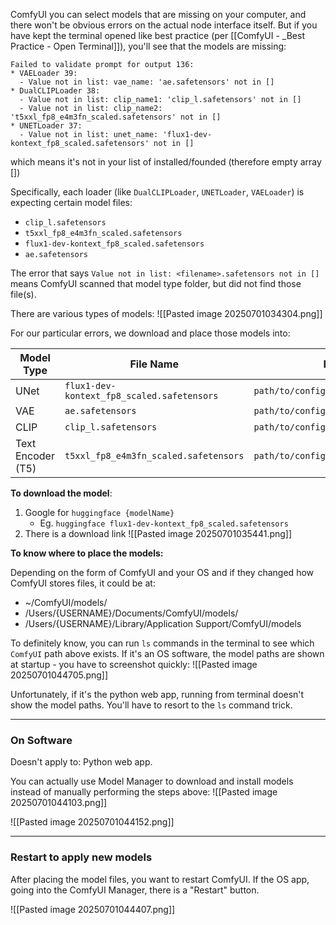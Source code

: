 ComfyUI you can select models that are missing on your computer, and there won't be obvious errors on the actual node interface itself. But if you have kept the terminal opened like best practice (per [[ComfyUI - _Best Practice - Open Terminal]]), you'll see that the models are missing:
```
Failed to validate prompt for output 136:  
* VAELoader 39:  
  - Value not in list: vae_name: 'ae.safetensors' not in []  
* DualCLIPLoader 38:  
  - Value not in list: clip_name1: 'clip_l.safetensors' not in []  
  - Value not in list: clip_name2: 't5xxl_fp8_e4m3fn_scaled.safetensors' not in []
* UNETLoader 37:  
  - Value not in list: unet_name: 'flux1-dev-kontext_fp8_scaled.safetensors' not in []
```

which means it's not in your list of installed/founded (therefore empty array [])


Specifically, each loader (like `DualCLIPLoader`, `UNETLoader`, `VAELoader`) is expecting certain model files:

- `clip_l.safetensors`
- `t5xxl_fp8_e4m3fn_scaled.safetensors`
- `flux1-dev-kontext_fp8_scaled.safetensors`
- `ae.safetensors`


The error that says `Value not in list: <filename>.safetensors not in []` means ComfyUI scanned that model type folder, but did not find those file(s).

There are various types of models:
![[Pasted image 20250701034304.png]]

For our particular errors, we download and place those models into:

| Model Type        | File Name                                  | Folder Path                              |
| ----------------- | ------------------------------------------ | ---------------------------------------- |
| UNet              | `flux1-dev-kontext_fp8_scaled.safetensors` | `path/to/config/of/ComfyUI/models/unet/` |
| VAE               | `ae.safetensors`                           | `path/to/config/of/ComfyUI/models/vae/`  |
| CLIP              | `clip_l.safetensors`                       | `path/to/config/of/ComfyUI/models/clip/` |
| Text Encoder (T5) | `t5xxl_fp8_e4m3fn_scaled.safetensors`      | `path/to/config/of/ComfyUI/models/clip/` |

**To download the model**:

1. Google for `huggingface {modelName}`
	- Eg. `huggingface flux1-dev-kontext_fp8_scaled.safetensors`
2. There is a download link
![[Pasted image 20250701035441.png]]

**To know where to place the models:**

Depending on the form of ComfyUI and your OS and if they changed how ComfyUI stores files, it could be at:
- ~/ComfyUI/models/
- /Users/{USERNAME}/Documents/ComfyUI/models/
- /Users/{USERNAME}/Library/Application Support/ComfyUI/models

To definitely know, you can run `ls` commands in the terminal to see which `ComfyUI` path above exists. If it's an OS software, the model paths are shown at startup - you have to screenshot quickly:
![[Pasted image 20250701044705.png]]

Unfortunately, if it's the python web app, running from terminal doesn't show the model paths. You'll have to resort to the `ls` command trick.

---

### **On Software**

Doesn't apply to: Python web app.

You can actually use Model Manager to download and install models instead of manually performing the steps above:
![[Pasted image 20250701044103.png]]

![[Pasted image 20250701044152.png]]

---

### Restart to apply new models

After placing the model files, you want to restart ComfyUI. If the OS app, going into the ComfyUI Manager, there is a "Restart" button.

![[Pasted image 20250701044407.png]]